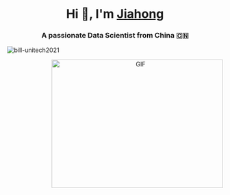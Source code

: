 <h1 align="center">Hi 👋, I'm <a href="https://bill-unitech2021.github.io/Me.io/" target="blank">
Jiahong</a></h1>
<h3 align="center">A passionate Data Scientist from China &#127464;&#127475;</h3>

<p align="left"> <img src="https://komarev.com/ghpvc/?username=bill-unitech2021&label=Profile%20views&color=0e75b6&style=flat" alt="bill-unitech2021" /> </p>

<a target="_blank" align="center">
  <img align="right" top="500" height="300" width="400" alt="GIF" src="https://media.giphy.com/media/SWoSkN6DxTszqIKEqv/giphy.gif">
</a>